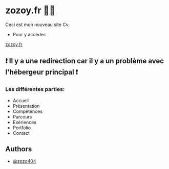 # zozoy.fr 👨‍💻

Ceci est mon nouveau site Cv.

- Pour y accéder:

[zozoy.fr](https://zozoy.fr/)

❗️ Il y a une redirection car il y a un problème avec l'hébergeur principal ❗️
---
### Les différentes parties:
- Accueil
- Présentation
- Compétences
- Parcours
- Exériences
- Portfolio
- Contact
## Authors

- [@zozo404](https://www.github.com/zozo404)

